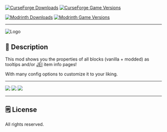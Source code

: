 [![CurseForge Downloads](https://cf.way2muchnoise.eu/662628.svg?badge_style=for_the_badge)][cf_mod] [![CurseForge Game Versions](https://cf.way2muchnoise.eu/versions/662628.svg?badge_style=for_the_badge)][cf_mod]

[![Modrinth Downloads](https://img.shields.io/modrinth/dt/RM68pWOq?label=Modrinth&logo=modrinth&style=for-the-badge)][mr_mod] [![Modrinth Game Versions](https://img.shields.io/modrinth/game-versions/RM68pWOq?label=Available%20for&logo=modrinth&style=for-the-badge)][mr_mod]

-----

![Logo](https://i.imgur.com/c8nKhDU.png)

## 📖 Description

This mod shows you the properties of all blocks (vanilla + modded) as tooltips and/or [JEI](https://www.curseforge.com/minecraft/mc-mods/jei) item info pages!

With many config options to customize it to your liking.

-----

![](https://i.imgur.com/N12a1m0.png)
![](https://i.imgur.com/ApdxqZP.png)
![](https://i.imgur.com/bwlKYs0.png)

-----

## 🗒️ License

All rights reserved.

[cf_mod]: https://www.curseforge.com/minecraft/mc-mods/block-detective

[mr_mod]: https://modrinth.com/mod/block-detective
